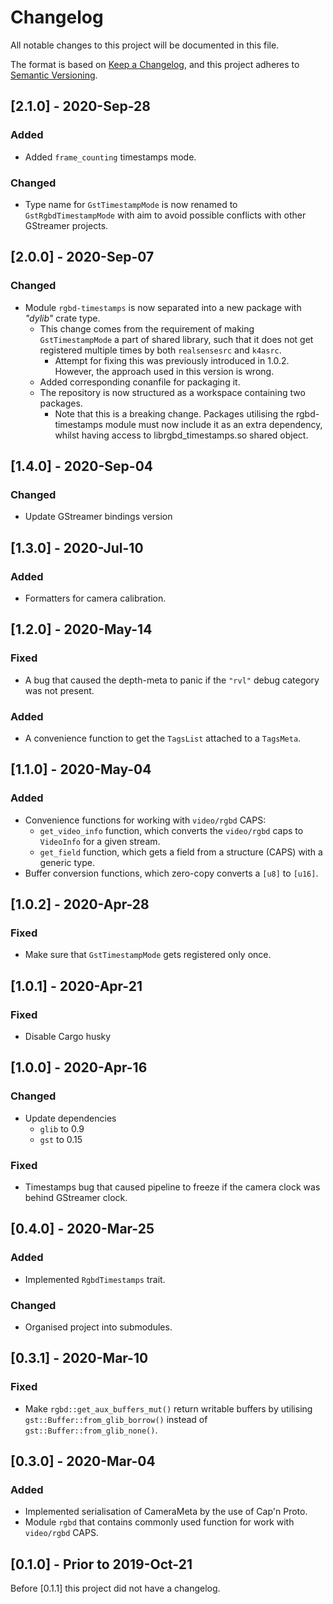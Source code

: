 # Changelog

All notable changes to this project will be documented in this file.

The format is based on [Keep a Changelog](https://keepachangelog.com/en/1.0.0/),
and this project adheres to [Semantic Versioning](https://semver.org/spec/v2.0.0.html).

## [2.1.0] - 2020-Sep-28

### Added

- Added `frame_counting` timestamps mode.

### Changed

- Type name for `GstTimestampMode` is now renamed to `GstRgbdTimestampMode` with aim to avoid possible conflicts with other GStreamer projects.

## [2.0.0] - 2020-Sep-07

### Changed

- Module `rgbd-timestamps` is now separated into a new package with _"dylib"_ crate type.
  - This change comes from the requirement of making `GstTimestampMode` a part of shared library, such that it does not get registered multiple times by both `realsensesrc` and `k4asrc`.
    - Attempt for fixing this was previously introduced in 1.0.2. However, the approach used in this version is wrong.
  - Added corresponding conanfile for packaging it.
  - The repository is now structured as a workspace containing two packages.
    - Note that this is a breaking change. Packages utilising the rgbd-timestamps module must now include it as an extra dependency, whilst having access to librgbd_timestamps.so shared object.

## [1.4.0] - 2020-Sep-04

### Changed

- Update GStreamer bindings version

## [1.3.0] - 2020-Jul-10

### Added

- Formatters for camera calibration.

## [1.2.0] - 2020-May-14

### Fixed

- A bug that caused the depth-meta to panic if the `"rvl"` debug category was not present.

### Added

- A convenience function to get the `TagsList` attached to a `TagsMeta`.

## [1.1.0] - 2020-May-04

### Added

- Convenience functions for working with `video/rgbd` CAPS:
  - `get_video_info` function, which converts the `video/rgbd` caps to `VideoInfo` for a given stream.
  - `get_field` function, which gets a field from a structure (CAPS) with a generic type.
- Buffer conversion functions, which zero-copy converts a `[u8]` to `[u16]`.

## [1.0.2] - 2020-Apr-28

### Fixed

- Make sure that `GstTimestampMode` gets registered only once.

## [1.0.1] - 2020-Apr-21

### Fixed

- Disable Cargo husky

## [1.0.0] - 2020-Apr-16

### Changed

- Update dependencies
  - `glib` to 0.9
  - `gst` to 0.15

### Fixed

- Timestamps bug that caused pipeline to freeze if the camera clock was behind GStreamer clock.

## [0.4.0] - 2020-Mar-25

### Added

- Implemented `RgbdTimestamps` trait.

### Changed

- Organised project into submodules.

## [0.3.1] - 2020-Mar-10

### Fixed

- Make `rgbd::get_aux_buffers_mut()` return writable buffers by utilising `gst::Buffer::from_glib_borrow()` instead of `gst::Buffer::from_glib_none()`.

## [0.3.0] - 2020-Mar-04

### Added

- Implemented serialisation of CameraMeta by the use of Cap'n Proto.
- Module `rgbd` that contains commonly used function for work with `video/rgbd` CAPS.

## [0.1.0] - Prior to 2019-Oct-21

Before [0.1.1] this project did not have a changelog.
